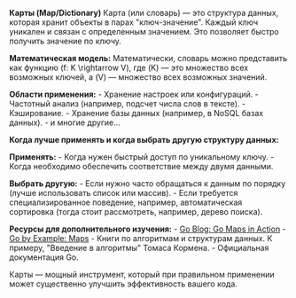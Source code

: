 **Карты (Map/Dictionary)**
   Карта (или словарь) — это структура данных, которая хранит объекты в парах "ключ-значение". Каждый ключ уникален и связан с определенным значением. Это позволяет быстро получить значение по ключу.

**Математическая модель:**
   Математически, словарь можно представить как функцию \(f: K \rightarrow V\), где \(K\) — это множество всех возможных ключей, а \(V\) — множество всех возможных значений.

**Области применения:**
    - Хранение настроек или конфигураций.
    - Частотный анализ (например, подсчет числа слов в тексте).
    - Кэширование.
    - Хранение базы данных (например, в NoSQL базах данных).
    - и многие другие...

**Когда лучше применять и когда выбрать другую структуру данных:**

   **Применять:**
    - Когда нужен быстрый доступ по уникальному ключу.
    - Когда необходимо обеспечить соответствие между двумя данными.

   **Выбрать другую:**
    - Если нужно часто обращаться к данным по порядку (лучше использовать список или массив).
    - Если требуется специализированное поведение, например, автоматическая сортировка (тогда стоит рассмотреть, например, дерево поиска).

**Ресурсы для дополнительного изучения:**
    - [Go Blog: Go Maps in Action](https://blog.golang.org/maps)
    - [Go by Example: Maps](https://gobyexample.com/maps)
    - Книги по алгоритмам и структурам данных. К примеру, "Введение в алгоритмы" Томаса Кормена.
    - Официальная документация Go.

Карты — мощный инструмент, который при правильном применении может существенно улучшить эффективность вашего кода.